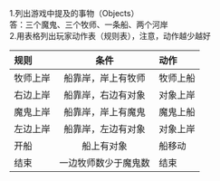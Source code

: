 1.列出游戏中提及的事物（Objects）</br>
  答：三个魔鬼、三个牧师、一条船、两个河岸 </br>
2.用表格列出玩家动作表（规则表），注意，动作越少越好 </br>


| 规则 | 条件 | 动作 |      
|:-|:-:|:-|  
| 牧师上岸 | 船靠岸，岸上有牧师 | 牧师上船 |  
|右边上岸|船靠岸，右边有对象|对象上岸|  
|魔鬼上岸|船靠岸，岸上有魔鬼|魔鬼上船|  
|左边上岸|船靠岸，左边有对象|对象上岸|   
|开船|船上有对象|船移动|   
|结束|一边牧师数少于魔鬼数|结束|   


